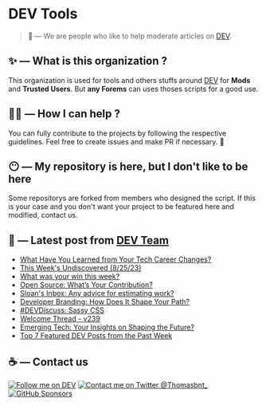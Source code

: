# DEV Tools

> 🔧 — We are people who like to help moderate articles on [DEV](https://dev.to).

## ✨ — What is this organization ?

This organization is used for tools and others stuffs around [DEV](https://dev.to) for **Mods** and **Trusted Users**. But __any Forems__ can uses thoses scripts for a good use.


## 💪🏼 — How I can help ?

You can fully contribute to the projects by following the respective guidelines. Feel free to create issues and make PR if necessary. 🎉

## 😶 — My repository is here, but I don't like to be here

Some repositorys are forked from members who designed the script. If this is your case and you don't want your project to be featured here and modified, contact us.

## 📝 — Latest post from [DEV Team](https://dev.to/devteam)

<!-- BLOG-POST-LIST:START -->
- [What Have You Learned from Your Tech Career Changes?](https://dev.to/devteam/what-have-you-learned-from-your-tech-career-changes-3amc)
- [This Week&#39;s Undiscovered &lpar;8/25/23&rpar;](https://dev.to/devteam/this-weeks-undiscovered-82523-38jf)
- [What was your win this week?](https://dev.to/devteam/what-was-your-win-this-week-bbi)
- [Open Source: What’s Your Contribution?](https://dev.to/devteam/open-source-whats-your-contribution-51p5)
- [Sloan&#39;s Inbox: Any advice for estimating work?](https://dev.to/devteam/sloans-inbox-any-advice-for-estimating-work-284e)
- [Developer Branding: How Does It Shape Your Path?](https://dev.to/devteam/developer-branding-how-does-it-shape-your-path-394l)
- [#DEVDiscuss: Sassy CSS](https://dev.to/devteam/devdiscuss-sassy-css-acn)
- [Welcome Thread - v239](https://dev.to/devteam/welcome-thread-v241-hoc)
- [Emerging Tech: Your Insights on Shaping the Future?](https://dev.to/devteam/emerging-tech-your-insights-on-shaping-the-future-o5n)
- [Top 7 Featured DEV Posts from the Past Week](https://dev.to/devteam/top-7-featured-dev-posts-from-the-past-week-10nm)
<!-- BLOG-POST-LIST:END -->


## ☕ — Contact us

[![Follow me on DEV](https://img.shields.io/badge/dev.to-%2308090A.svg?&style=for-the-badge&logo=dev.to&logoColor=white&alt=devto)](https://dev.to/thomasbnt)
[![Contact me on Twitter @Thomasbnt_](https://img.shields.io/badge/Contact%20me%20on%20Twitter-%231DA1F2.svg?&style=for-the-badge&logo=twitter&logoColor=white&alt=twitter)](https://twitter.com/messages/1142357270-1142357270?text=Hello,%20I%20contact%20you%20from%20devtotools%20&recipient_id=1142357270) [![GitHub Sponsors](https://img.shields.io/badge/Sponsor%20me-%23EA54AE.svg?&style=for-the-badge&logo=github-sponsors&logoColor=white)](https://github.com/sponsors/thomasbnt)


